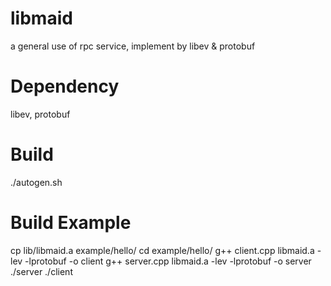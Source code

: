 libmaid
=======

a general use of rpc service, implement by libev &amp; protobuf


Dependency
=======

libev, protobuf


Build
=======
./autogen.sh

Build Example
=======
cp lib/libmaid.a example/hello/
cd example/hello/
g++ client.cpp libmaid.a -lev -lprotobuf -o client
g++ server.cpp libmaid.a -lev -lprotobuf -o server
./server
./client
